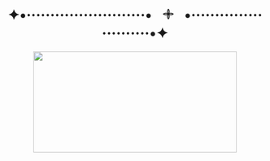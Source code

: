 <html>

<body>
<h1 align=center>
  ✦•·························•⠀𓇬⠀•·························•✦
</h1>

<p align=center>
<img src="http://images6.fanpop.com/image/photos/45300000/choso-choso-jjk-1-jujutsu-kaisen-45348676-300-169.gif" height=200px width=400px;>
</p>
</body>


</html>

